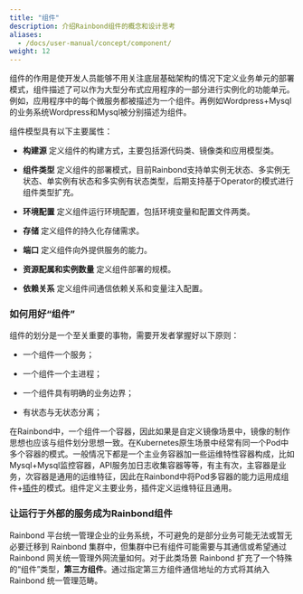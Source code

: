 ```yaml
---
title: "组件"
description: 介绍Rainbond组件的概念和设计思考
aliases:
  - /docs/user-manual/concept/component/
weight: 12
---
```


组件的作用是使开发人员能够不用关注底层基础架构的情况下定义业务单元的部署模式，组件描述了可以作为大型分布式应用程序的一部分进行实例化的功能单元。例如，应用程序中的每个微服务都被描述为一个组件。再例如Wordpress+Mysql的业务系统Wordpress和Mysql被分别描述为组件。

组件模型具有以下主要属性：

* <b>构建源</b> 定义组件的构建方式，主要包括源代码类、镜像类和应用模型类。

* <b>组件类型</b> 定义组件的部署模式，目前Rainbond支持单实例无状态、多实例无状态、单实例有状态和多实例有状态类型，后期支持基于Operator的模式进行组件类型扩充。

* <b>环境配置</b> 定义组件运行环境配置，包括环境变量和配置文件两类。

* <b>存储</b> 定义组件的持久化存储需求。

* <b>端口</b> 定义组件向外提供服务的能力。

* <b>资源配属和实例数量</b> 定义组件部署的规模。

* <b>依赖关系</b> 定义组件间通信依赖关系和变量注入配置。

### 如何用好“组件”

组件的划分是一个至关重要的事物，需要开发者掌握好以下原则：

* 一个组件一个服务；

* 一个组件一个主进程；

* 一个组件具有明确的业务边界；

* 有状态与无状态分离；

在Rainbond中，一个组件一个容器，因此如果是自定义镜像场景中，镜像的制作思想也应该与组件划分思想一致。在Kubernetes原生场景中经常有同一个Pod中多个容器的模式。一般情况下都是一个主业务容器加一些运维特性容器构成，比如Mysql+Mysql监控容器，API服务加日志收集容器等等，有主有次，主容器是业务，次容器是通用的运维特征，因此在Rainbond中将Pod多容器的能力运用成组件+[插件](../get-start/concept/plugin/)的模式。组件定义主要业务，插件定义运维特征且通用。

### 让运行于外部的服务成为Rainbond组件

Rainbond 平台统一管理企业的业务系统，不可避免的是部分业务可能无法或暂无必要迁移到 Rainbond 集群中，但集群中已有组件可能需要与其通信或希望通过Rainbond 网关统一管理外网流量如何。对于此类场景 Rainbond 扩充了一个特殊的“组件”类型，<b>第三方组件</b>。通过指定第三方组件通信地址的方式将其纳入Rainbond 统一管理范畴。